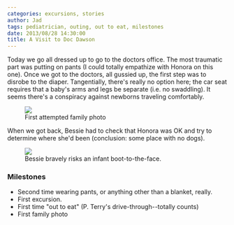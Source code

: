 ```yaml
---
categories: excursions, stories 
author: Jad
tags: pediatrician, outing, out to eat, milestones
date: 2013/08/28 14:30:00
title: A Visit to Doc Dawson
---
```


Today we go all dressed up to go to the doctors office.  The most traumatic part was putting on pants (I could totally empathize with Honora on this one).  Once we got to the doctors, all gussied up, the first step was to disrobe to the diaper.  Tangentially, there's really no option here; the car seat requires that a baby's arms and legs be separate (i.e. no swaddling).  It seems there's a conspiracy against newborns traveling comfortably.

<figure>
<img src="/img/2013/08/28/img_2087_medium.jpg" />
<figcaption class="width450">First attempted family photo</figcaption>
</figure>

When we got back, Bessie had to check that Honora was OK and try to determine where she'd been (conclusion: some place with no dogs).

<figure>
<img src="/img/2013/08/28/img_2108_medium.jpg" />
<figcaption class="width450">Bessie bravely risks an infant boot-to-the-face.</figcaption>
</figure>


### Milestones
* Second time wearing pants, or anything other than a blanket, really.
* First excursion.
* First time "out to eat" (P. Terry's drive-through--totally counts)
* First family photo
